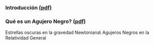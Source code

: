 ### Introducción [ (pdf) ](https://github.com/ashcat2005/AgujerosNegros/raw/master/Introduccion.pdf)

### Qué es un Agujero Negro?  [ (pdf) ](https://github.com/ashcat2005/AgujerosNegros/raw/master/Capitulo_1.pdf)
Estrellas oscuras en la gravedad Newtoniana\ 
Agujeros Negros en la Relatividad General


